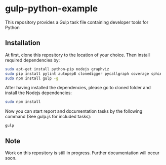 # gulp-python-example
This repository provides a Gulp task file containing developer tools for Python

## Installation
At first, clone this repository to the location of your choice. Then install required dependencies by:
```sh
sudo apt-get install python-pip nodejs graphviz
sudo pip install pylint autopep8 clonedigger pycallgraph coverage sphinx vulture nose
sudo npm install gulp -g
```

After having installed the dependencies, please go to cloned folder and install the Nodejs dependencies:
```sh
sudo npm install
```

Now you can start report and documentation tasks by the following command (See gulp.js for included tasks):
```sh
gulp
```

## Note
Work on this repository is still in progress. Further documentation will occur soon.